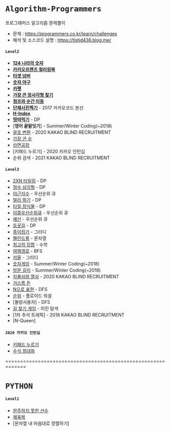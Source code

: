 # `Algorithm-Programmers`
프로그래머스 알고리즘 문제풀이

- 문제 : https://programmers.co.kr/learn/challenges
- 해석 및 소스코드 설명 : https://tlstjd436.blog.me/

#### `Level2`

-  [**124 나라의 숫자**](https://tlstjd436.blog.me/221886880661/)
-  [**카카오프렌즈 컬러링북**](https://tlstjd436.blog.me/221893676600)
-  [**타겟 넘버**](https://tlstjd436.blog.me/221895611121)
-  [**숫자 야구**](https://tlstjd436.blog.me/221899214106)
-  [**카펫**](https://tlstjd436.blog.me/221901021656)
-  [**가장 큰 정사각형 찾기**](https://tlstjd436.blog.me/221905845053)
-  [**점프와 순간 이동**](https://tlstjd436.blog.me/221921620305)
-  [**단체사진찍기**](https://tlstjd436.blog.me/221951248500) - 2017 카카오코드 본선
-  [**H-Index**](https://tlstjd436.blog.me/221844040528)
-  [**땅따먹기**](https://tlstjd436.blog.me/221956494393) - DP
-  [**영어 끝말잇기**] - Summer/Winter Coding(~2018)
-  [괄호 변환](https://tlstjd436.blog.me/221971434161) - 2020 KAKAO BLIND RECRUITMENT
- [가장 큰 수](https://tlstjd436.blog.me/221968276414)
- [라면공장](https://tlstjd436.blog.me/221963497723)
- [키패드 누르기] - 2020 카카오 인턴십
- 순위 검색 - 2021 KAKAO BLIND RECRUITMENT



#### `Level3`

- [2XN 타일링](https://tlstjd436.blog.me/221985176983) - DP
- [정수 삼각형](https://tlstjd436.blog.me/221986732668) - DP
- [야근지수](https://tlstjd436.blog.me/221989563405) - 우선순위 큐
- [멀리 뛰기](https://tlstjd436.blog.me/221993630748) - DP
- [타일 장식물](https://tlstjd436.blog.me/221982815483) - DP
- [이중우선순위큐](https://tlstjd436.blog.me/221997846873) - 우선순위 큐
- [예산](https://tlstjd436.blog.me/222003158461) - 우선순위 큐 
- [등굣길](https://tlstjd436.blog.me/222004295760) - DP
- [종이접기](https://tlstjd436.blog.me/222005292248) - 그리디
- [펠린드롬](https://tlstjd436.blog.me/222008492920) - 문자열
- [최고의 집합](https://tlstjd436.blog.me/222014298989) - 수학
- [여행경로](https://tlstjd436.blog.me/222012730890) - BFS
- [저울](https://tlstjd436.blog.me/222018403594) - 그리디
- [숫자게임](https://tlstjd436.blog.me/222028820494) - Summer/Winter Coding(~2018)
- [방문 길이](https://tlstjd436.blog.me/222038846661) - Summer/Winter Coding(~2018)
- [자물쇠와 열쇠](https://tlstjd436.blog.me/222056046026) - ﻿2020 KAKAO BLIND RECRUITMENT
- [거스름 돈](https://tlstjd436.blog.me/222063092709)
- [N으로 표현](https://tlstjd436.blog.me/222068955015) - DFS
- [순위](https://tlstjd436.blog.me/222072383577) - 플로이드 워셜
- [불량사용자] - DFS
- [길 찾기 게임](https://tlstjd436.blog.me/222083832914) - 이진 탐색
- [1차 추석 트래픽] - 2018 KAKAO BLIND RECRUITMENT
- [N-Queen]



#### `2020 카카오 인턴십`

- [키패드 누르기](https://tlstjd436.blog.me/222019716281)
- [수식 최대화](https://tlstjd436.blog.me/222022636238)

=============================================================

# `PYTHON`

#### `Level1`

- [완주하지 못한 선수](https://tlstjd436.blog.me/222020824421)
- [체육복](https://tlstjd436.blog.me/222022160685)
- [문자열 내 마음대로 정렬하기]